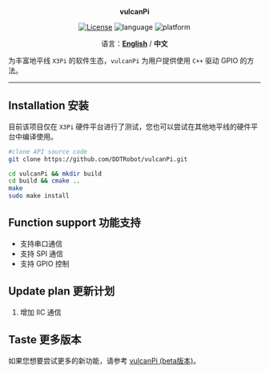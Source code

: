 <p align="center"><strong>vulcanPi</strong></p>
<p align="center"><a href="https://github.com/DDTRobot/vulcanPi/blob/main/LICENSE"><img alt="License" src="https://img.shields.io/badge/License-Apache%202.0-orange"/></a>
<img alt="language" src="https://img.shields.io/badge/language-c++-red"/>
<img alt="platform" src="https://img.shields.io/badge/platform-X3Pi-l"/>
</p>
<p align="center">
    语言：<a href="./README_en.md"><strong>English</strong></a> / <strong>中文</strong>
</p>

为丰富地平线 `X3Pi` 的软件生态，`vulcanPi` 为用户提供使用 `C++` 驱动 GPIO 的方法。

---

## Installation 安装

目前该项目仅在 `X3Pi` 硬件平台进行了测试，您也可以尝试在其他地平线的硬件平台中编译使用。

```bash
#clone API source code
git clone https://github.com/DDTRobot/vulcanPi.git

cd vulcanPi && mkdir build
cd build && cmake ..
make
sudo make install
```



## Function support 功能支持

- 支持串口通信
- 支持 SPI 通信
- 支持 GPIO 控制



## Update plan 更新计划

1. 增加 IIC 通信



## Taste 更多版本

 如果您想要尝试更多的新功能，请参考 [vulcanPi (beta版本)](https://github.com/Vulcan-YJX/vulcanPi)。

